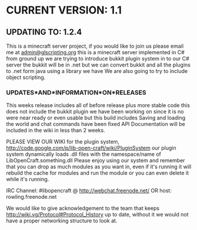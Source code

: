 # CURRENT VERSION: 1.1 #
## UPDATING TO: 1.2.4 ##
This is a minecraft server project, if you would like to join us please email me at
admin@glscripting.org this is a minecraft server implemented in C# from ground up
we are trying to introduce bukkit plugin system in to our C# server the bukkit will be in .net but we can convert bukkit and all the plugins to .net form java using a library we have
We are also going to try to include object scripting.


### UPDATES\*AND\*INFORMATION\*ON\*RELEASES ###

This weeks release includes all of before release plus more stable code
this does not include the bukkit plugin we have been working on since it is no were near ready or even usable but this build includes Saving and loading the world and chat commands have been fixed
API Documentation will be included in the wiki in less than 2 weeks.

PLEASE VIEW OUR WIKI for the plugin system, http://code.google.com/p/lib-open-craft/wiki/PluginSystem
our plugin system dynamically loads .dll files with the namespace/name of LibOpenCraft.something.dll
Please enjoy using our system and remember that you can drop as much modules as you want in, even if it's running it will rebuild the cache for modules and run the module or you can even delete it while it's running.

IRC Channel: #libopencraft @ http://webchat.freenode.net/
OR
host: rowling.freenode.net

We would like to give acknowledgement to the team that keeps http://wiki.vg/Protocol#Protocol_History
up to date, without it we would not have a proper networking structure to look at.